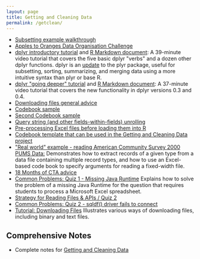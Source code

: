 ```yaml
---
layout: page
title: Getting and Cleaning Data
permalink: /getclean/
---
```


- [Subsetting example walkthrough](http://rpubs.com/thoughtfulbloke/subset)
- [Apples to Oranges Data Organisation Challenge](https://github.com/thoughtfulbloke/faoexample)
- [dplyr introductory tutorial](https://www.youtube.com/watch?v=jWjqLW-u3hc) and [R Markdown document](http://rpubs.com/justmarkham/dplyr-tutorial): A 39-minute video tutorial that covers the five basic dplyr "verbs" and a dozen other dplyr functions. dplyr is an [update](http://blog.rstudio.org/2014/01/17/introducing-dplyr/) to the plyr package, useful for subsetting, sorting, summarizing, and merging data using a more intuitive syntax than plyr or base R.
- [dplyr "going deeper" tutorial](https://www.youtube.com/watch?v=2mh1PqfsXVI) and [R Markdown document](http://rpubs.com/justmarkham/dplyr-tutorial-part-2): A 37-minute video tutorial that covers the new functionality in dplyr versions 0.3 and 0.4.
- [Downloading files general advice](http://rpubs.com/thoughtfulbloke/downloadtips)
- [Codebook sample](https://gist.github.com/kirstenfrank/218c36a1938055d0f4e4)
- [Second Codebook sample](https://gist.github.com/kirstenfrank/699abe3e16fd1dc36e5d)
- [Query string (and other fields-within-fields) unrolling](http://rpubs.com/schnee/32988)
- [Pre-processing Excel files before loading them into R](https://github.com/alkashef/cleaningexceldata)
- [Codebook template that can be used in the Getting and Cleaning Data project](https://gist.github.com/JorisSchut/dbc1fc0402f28cad9b41)
- ["Real world" example - reading American Community Survey 2000 PUMS Data:](https://github.com/lgreski/acsexample) Demonstrates how to extract records of a given type from a data file containing multiple record types, and how to use an Excel-based code book to specify arguments for reading a fixed-width file.
- [18 Months of CTA advice](https://thoughtfulbloke.wordpress.com/2015/08/31/hello-world)
- [Common Problems: Quiz 1 - Missing Java Runtime](http://bit.ly/2jjtyXM) Explains how to solve the problem of a missing Java Runtime for the question that requires students to process a Microsoft Excel spreadsheet. 
- [Strategy for Reading Files & APIs / Quiz 2](http://bit.ly/2e4L5oF)
- [Common Problems: Quiz 2 - sqldf() driver fails to connect](http://bit.ly/2kD2KTY)
- [Tutorial: Downloading Files](http://bit.ly/2iP2suj) Illustrates various ways of downloading files, including binary and text files. 

## Comprehensive Notes

- Complete notes for [Getting and Cleaning Data](http://sux13.github.io/DataScienceSpCourseNotes/)
